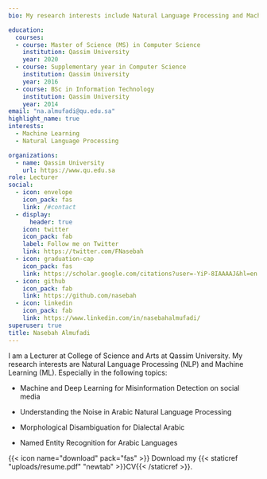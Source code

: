 ```yaml
---
bio: My research interests include Natural Language Processing and Machine Learning.

education:
  courses:
  - course: Master of Science (MS) in Computer Science 
    institution: Qassim University
    year: 2020
  - course: Supplementary year in Computer Science 
    institution: Qassim University
    year: 2016
  - course: BSc in Information Technology  
    institution: Qassim University
    year: 2014
email: "na.almufadi@qu.edu.sa"
highlight_name: true
interests:
  - Machine Learning
  - Natural Language Processing 

organizations:
  - name: Qassim University
    url: https://www.qu.edu.sa
role: Lecturer
social:
  - icon: envelope
    icon_pack: fas
    link: /#contact
  - display:
      header: true
    icon: twitter
    icon_pack: fab
    label: Follow me on Twitter
    link: https://twitter.com/FNasebah
  - icon: graduation-cap
    icon_pack: fas
    link: https://scholar.google.com/citations?user=-YiP-8IAAAAJ&hl=en
  - icon: github
    icon_pack: fab
    link: https://github.com/nasebah
  - icon: linkedin
    icon_pack: fab
    link: https://www.linkedin.com/in/nasebahalmufadi/
superuser: true
title: Nasebah Almufadi
---
```


I am a Lecturer at College of Science and Arts at Qassim University. My research interests are Natural Language Processing (NLP) and Machine Learning (ML). Especially in the following topics:

-	Machine and Deep Learning for Misinformation Detection on social media

-	Understanding the Noise in Arabic Natural Language Processing 

-	Morphological Disambiguation for Dialectal Arabic

-	Named Entity Recognition for Arabic Languages


{{< icon name="download" pack="fas" >}} Download my {{< staticref "uploads/resume.pdf" "newtab" >}}CV{{< /staticref >}}.

